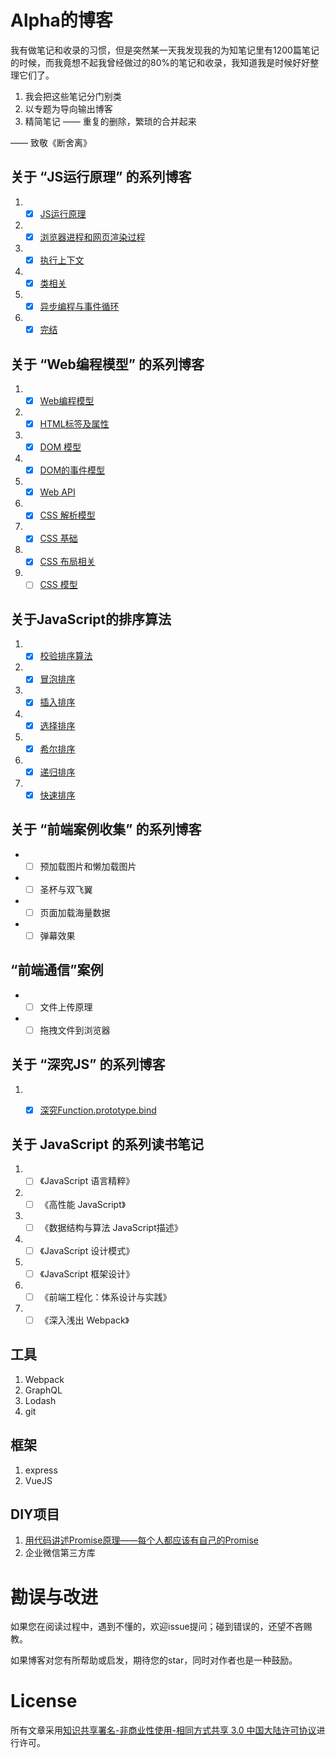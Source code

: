 # Alpha的博客

我有做笔记和收录的习惯，但是突然某一天我发现我的为知笔记里有1200篇笔记的时候，而我竟想不起我曾经做过的80%的笔记和收录，我知道我是时候好好整理它们了。

1. 我会把这些笔记分门别类
2. 以专题为导向输出博客
3. 精简笔记 —— 重复的删除，繁琐的合并起来

—— 致敬《断舍离》


## 关于 “JS运行原理” 的系列博客

1. - [x] [JS运行原理](https://github.com/coconilu/Blog/issues/2)
2. - [x] [浏览器进程和网页渲染过程](https://github.com/coconilu/Blog/issues/5)
3. - [x] [执行上下文](https://github.com/coconilu/Blog/issues/6)
4. - [x] [类相关](https://github.com/coconilu/Blog/issues/9)
5. - [x] [异步编程与事件循环](https://github.com/coconilu/Blog/issues/7)
6. - [x] [完结](https://github.com/coconilu/Blog/issues/10)

## 关于 “Web编程模型” 的系列博客

1. - [x] [Web编程模型](https://github.com/coconilu/Blog/issues/23)
2. - [x] [HTML标签及属性](https://github.com/coconilu/Blog/issues/20)
3. - [X] [DOM 模型](https://github.com/coconilu/Blog/issues/21)
4. - [x] [DOM的事件模型](https://github.com/coconilu/Blog/issues/22)
5. - [x] [Web API](https://github.com/coconilu/Blog/issues/24)
6. - [x] [CSS 解析模型](https://github.com/coconilu/Blog/issues/18)
7. - [x] [CSS 基础](https://github.com/coconilu/Blog/issues/26)
8. - [x] [CSS 布局相关](https://github.com/coconilu/Blog/issues/17)
9. - [ ] [CSS 模型](https://github.com/coconilu/Blog/issues/25)

## 关于JavaScript的排序算法

1. - [x] [校验排序算法](https://gist.github.com/coconilu/f4d7c22f8056eecf7b4376f688389073)
2. - [x] [冒泡排序](https://gist.github.com/coconilu/e2bb8340729dfc3fa89a2e00fd76ffb9)
3. - [x] [插入排序](https://gist.github.com/coconilu/328a84764b15ec359d143fbd1a614a51)
4. - [x] [选择排序](https://gist.github.com/coconilu/cdd13940a6bd8f28c4bd6ab0d226b8dd)
5. - [x] [希尔排序](https://gist.github.com/coconilu/8cc56b37479070c6b6edacfd2eea995a)
6. - [x] [递归排序](https://gist.github.com/coconilu/0bc68ea5099292bbc1aca7d48e0d5e40)
7. - [x] [快速排序](https://gist.github.com/coconilu/8e814ac4238ac2fe3a6bf5113a685237)

## 关于 “前端案例收集” 的系列博客

* - [ ] 预加载图片和懒加载图片
* - [ ] 圣杯与双飞翼
* - [ ] 页面加载海量数据
* - [ ] 弹幕效果

## “前端通信”案例

* - [ ] 文件上传原理
* - [ ] 拖拽文件到浏览器

## 关于 “深究JS” 的系列博客

1. - [X] [深究Function.prototype.bind](https://github.com/coconilu/Blog/issues/12)


## 关于 JavaScript 的系列读书笔记

1. - [ ] 《JavaScript 语言精粹》
2. - [ ] 《高性能 JavaScript》
3. - [ ] 《数据结构与算法 JavaScript描述》
4. - [ ] 《JavaScript 设计模式》
5. - [ ] 《JavaScript 框架设计》
6. - [ ] 《前端工程化：体系设计与实践》
7. - [ ] 《深入浅出 Webpack》

## 工具

1. Webpack
2. GraphQL
3. Lodash
4. git

## 框架

1. express
2. VueJS

## DIY项目

1. [用代码讲述Promise原理——每个人都应该有自己的Promise](https://github.com/coconilu/myPromise)
2. 企业微信第三方库

# 勘误与改进
如果您在阅读过程中，遇到不懂的，欢迎issue提问；碰到错误的，还望不吝赐教。

如果博客对您有所帮助或启发，期待您的star，同时对作者也是一种鼓励。

# License

所有文章采用[知识共享署名-非商业性使用-相同方式共享 3.0 中国大陆许可协议](http://creativecommons.org/licenses/by-nc-sa/3.0/cn/)进行许可。
